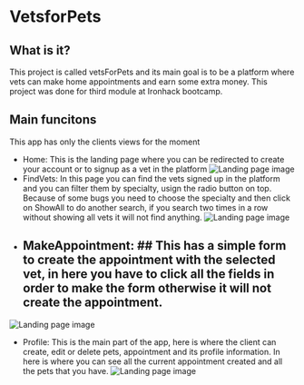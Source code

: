# VetsforPets
## What is it?
This project is called vetsForPets and its main goal is to be a platform where vets can make home appointments and earn some extra money. This project was done for third module at Ironhack bootcamp. 

## Main funcitons
This app has only the clients views for the moment
- Home: This is the landing page where you can be redirected to create your account or to signup as a vet in the platform
![Landing page image](https://res.cloudinary.com/dxxdamndt/image/upload/v1583877591/Screen_Shot_2020-03-10_at_3.59.37_PM_bbfpdm.png)
- FindVets: In this page you can find the vets signed up in the platform and you can filter them by specialty, usign the radio button on top. Because of some bugs you need to choose the specialty and then click on ShowAll to do another search, if you search two times in a row without showing all vets it will not find anything.
![Landing page image](https://res.cloudinary.com/dxxdamndt/image/upload/v1583878099/Screen_Shot_2020-03-10_at_4.04.14_PM_lmjtkk.png)
- ## MakeAppointment: ## This has a simple form to create the appointment with the selected vet, in here you have to click all the fields in order to make the form otherwise it will not create the appointment.
![Landing page image](https://res.cloudinary.com/dxxdamndt/image/upload/v1583878204/Screen_Shot_2020-03-10_at_4.09.52_PM_maa7pj.png)
- Profile: This is the main part of the app, here is where the client can create, edit or delete pets, appointment and its profile information. In here is where you can see all the current appointment created and all the pets that you have.
![Landing page image](https://res.cloudinary.com/dxxdamndt/image/upload/v1583878256/Screen_Shot_2020-03-10_at_4.10.46_PM_zsyst0.png)
 

